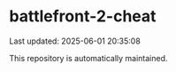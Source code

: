 # battlefront-2-cheat

Last updated: 2025-06-01 20:35:08

This repository is automatically maintained.

